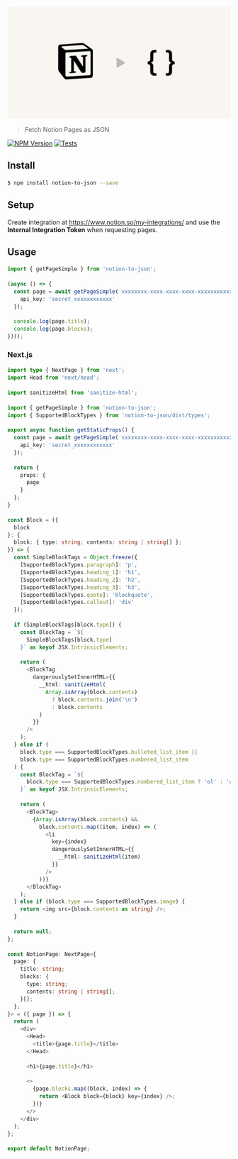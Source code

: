 ![](cover.png)

> Fetch Notion Pages as JSON

[![NPM Version](http://img.shields.io/npm/v/notion-to-json.svg?style=flat)](https://www.npmjs.org/package/notion-to-json)
[![Tests](https://github.com/neogeek/notion-to-json/actions/workflows/test.workflow.yml/badge.svg)](https://github.com/neogeek/notion-to-json/actions/workflows/test.workflow.yml)

## Install

```bash
$ npm install notion-to-json --save
```

## Setup

Create integration at <https://www.notion.so/my-integrations/> and use the **Internal Integration Token** when requesting pages.

## Usage

```typescript
import { getPageSimple } from 'notion-to-json';

(async () => {
  const page = await getPageSimple('xxxxxxxx-xxxx-xxxx-xxxx-xxxxxxxxxxxx', {
    api_key: 'secret_xxxxxxxxxxxx'
  });

  console.log(page.title);
  console.log(page.blocks);
})();
```

### Next.js

```typescript
import type { NextPage } from 'next';
import Head from 'next/head';

import sanitizeHtml from 'sanitize-html';

import { getPageSimple } from 'notion-to-json';
import { SupportedBlockTypes } from 'notion-to-json/dist/types';

export async function getStaticProps() {
  const page = await getPageSimple('xxxxxxxx-xxxx-xxxx-xxxx-xxxxxxxxxxxx', {
    api_key: 'secret_xxxxxxxxxxxx'
  });

  return {
    props: {
      page
    }
  };
}

const Block = ({
  block
}: {
  block: { type: string; contents: string | string[] };
}) => {
  const SimpleBlockTags = Object.freeze({
    [SupportedBlockTypes.paragraph]: 'p',
    [SupportedBlockTypes.heading_1]: 'h1',
    [SupportedBlockTypes.heading_2]: 'h2',
    [SupportedBlockTypes.heading_3]: 'h3',
    [SupportedBlockTypes.quote]: 'blockquote',
    [SupportedBlockTypes.callout]: 'div'
  });

  if (SimpleBlockTags[block.type]) {
    const BlockTag = `${
      SimpleBlockTags[block.type]
    }` as keyof JSX.IntrinsicElements;

    return (
      <BlockTag
        dangerouslySetInnerHTML={{
          __html: sanitizeHtml(
            Array.isArray(block.contents)
              ? block.contents.join('\n')
              : block.contents
          )
        }}
      />
    );
  } else if (
    block.type === SupportedBlockTypes.bulleted_list_item ||
    block.type === SupportedBlockTypes.numbered_list_item
  ) {
    const BlockTag = `${
      block.type === SupportedBlockTypes.numbered_list_item ? 'ol' : 'ul'
    }` as keyof JSX.IntrinsicElements;

    return (
      <BlockTag>
        {Array.isArray(block.contents) &&
          block.contents.map((item, index) => (
            <li
              key={index}
              dangerouslySetInnerHTML={{
                __html: sanitizeHtml(item)
              }}
            />
          ))}
      </BlockTag>
    );
  } else if (block.type === SupportedBlockTypes.image) {
    return <img src={block.contents as string} />;
  }

  return null;
};

const NotionPage: NextPage<{
  page: {
    title: string;
    blocks: {
      type: string;
      contents: string | string[];
    }[];
  };
}> = ({ page }) => {
  return (
    <div>
      <Head>
        <title>{page.title}</title>
      </Head>

      <h1>{page.title}</h1>

      <>
        {page.blocks.map((block, index) => {
          return <Block block={block} key={index} />;
        })}
      </>
    </div>
  );
};

export default NotionPage;
```

